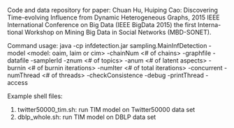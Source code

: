 Code and data repository for paper:
Chuan Hu, Huiping Cao: Discovering Time-evolving Influence from Dynamic Heterogeneous Graphs, 2015 IEEE International Conference on Big Data (IEEE BigData 2015) the first Interna- tional Workshop on Mining Big Data in Social Networks (MBD-SONET).

Command usage:
java -cp infdetection.jar sampling.MainInfDetection 
-model <model: oaim, laim or cim> 
-chainNum <# of chains> 
-graphfile <path to graph file>
-datafile <path to object profile data file>
-samplerId <sampler id>
-znum <# of topics>
-anum <# of latent aspects>
-burnin <# of burnin iterations>
-numIter <# of total iterations>
-concurrent <y or n. indicate parallel Gibbs sampling or not> 
-numThread <# of threads>
-checkConsistence <y or n. whether check consistence of counts. mainly used in debug> 
-debug <y or n. debug on sampling process>
-printThread <y or n. whether print thread running time details>
-access <iterator or index>

Example shell files:
1. twitter50000_tim.sh: run TIM model on Twitter50000 data set
2. dblp_whole.sh: run TIM model on DBLP data set

